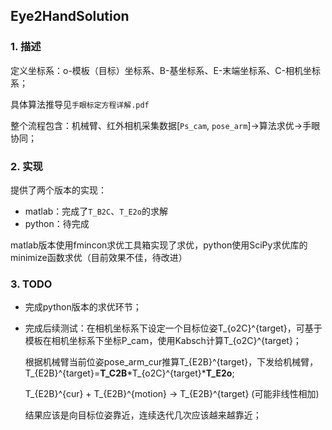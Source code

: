 ## Eye2HandSolution

### 1. 描述

定义坐标系：o-模板（目标）坐标系、B-基坐标系、E-末端坐标系、C-相机坐标系；

具体算法推导见`手眼标定方程详解.pdf`

整个流程包含：机械臂、红外相机采集数据[`Ps_cam`, `pose_arm`]->算法求优->手眼协同；

### 2. 实现

提供了两个版本的实现：

- matlab：完成了`T_B2C`、`T_E2o`的求解
- python：待完成

matlab版本使用fmincon求优工具箱实现了求优，python使用SciPy求优库的minimize函数求优（目前效果不佳，待改进）

### 3. TODO

- 完成python版本的求优环节；

- 完成后续测试：在相机坐标系下设定一个目标位姿T_{o2C}^{target}，可基于模板在相机坐标系下坐标P_cam，使用Kabsch计算T_{o2C}^{target}；

  根据机械臂当前位姿pose_arm_cur推算T_{E2B}^{target}，下发给机械臂，T_{E2B}^{target}=**T_C2B***T_{o2C}^{target}***T_E2o**; 

  T_{E2B}^{cur} + T_{E2B}^{motion} -> T_{E2B}^{target} (可能非线性相加)

  结果应该是向目标位姿靠近，连续迭代几次应该越来越靠近；
